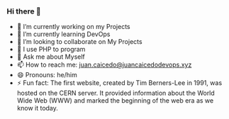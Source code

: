 ### Hi there 👋

- 🔭 I’m currently working on my Projects
- 🌱 I’m currently learning DevOps
- 👯 I’m looking to collaborate on My Projects
- 🤔 I use PHP to program
- 💬 Ask me about Myself
- 📫 How to reach me: juan.caicedo@juancaicedodevops.xyz
- 😄 Pronouns: he/him
- ⚡ Fun fact: The first website, created by Tim Berners-Lee in 1991, was hosted on the CERN server. It provided information about the World Wide Web (WWW) and marked the beginning of the web era as we know it today.
